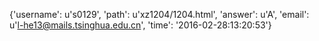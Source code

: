 {'username': u's0129', 'path': u'xz1204/1204.html', 'answer': u'A', 'email': u'l-he13@mails.tsinghua.edu.cn', 'time': '2016-02-28:13:20:53'}
